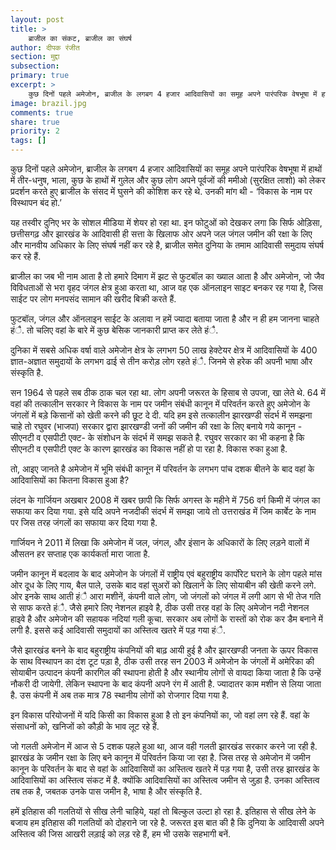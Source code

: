 ```yaml
---
layout: post
title: >
    ब्राजील का संकट, ब्राजील का संघर्ष
author: दीपक रंजीत
section: मुद्दा
subsection:
primary: true
excerpt: >
    कुछ दिनों पहले अमेजोन, ब्राजील के लगबग 4 हजार आदिवासियों का समूह अपने पारंपरिक वेषभूषा में हाथों में तीर-धनुष, भाला, कुछ के हाथों में गुलेल और कुछ लोग अपने पूर्वजों की ममीओ (सुरक्षित लाशो) को लेकर प्रदर्शन करते हुए ब्राजील के संसद में घुसने की कोशिश कर रहे थे. उनकी मांग थी - ‘विकास के नाम पर विस्थापन बंद हो.’
image: brazil.jpg
comments: true
share: true
priority: 2
tags: []
---
```


कुछ दिनों पहले अमेजोन, ब्राजील के लगबग 4 हजार आदिवासियों का समूह अपने पारंपरिक वेषभूषा में हाथों में तीर-धनुष, भाला, कुछ के हाथों में गुलेल और कुछ लोग अपने पूर्वजों की ममीओ (सुरक्षित लाशो) को लेकर प्रदर्शन करते हुए ब्राजील के संसद में घुसने की कोशिश कर रहे थे. उनकी मांग थी - ‘विकास के नाम पर विस्थापन बंद हो.’

यह तस्वीर दुनिए भर के सोशल मीडिया में शेयर हो रहा था. इन फोटुओं को देखकर लगा कि सिर्फ ओड़िसा, छत्तीसगढ़ और झारखंड के आदिवासी ही सत्ता के खिलाफ ओर अपने जल जंगल जमीन की रक्षा के लिए और मानवीय अधिकार के लिए संघर्ष नहीं कर रहे है, ब्राजील समेत दुनिया के तमाम आदिवासी समुदाय संघर्ष कर रहे हैं.

ब्राजील का जब भी नाम आता है तो हमारे दिमाग में झट से फुटबॉल का ख्याल आता है और अमेजोन, जो जैव विविधताओं से भरा वृहद जंगल क्षेत्र हुआ करता था, आज वह एक ऑनलाइन साइट बनकर रह गया है, जिस साईट पर लोग मनपसंद सामान की खरीद बिक्री करते हैं.

फुटबॉल, जंगल और ऑनलाइन साईट के अलावा न हमें ज्यादा बताया जाता है और न ही हम जानना चाहते हंै. तो चलिए वहां के बारे में कुछ बेसिक जानकारी प्राप्त कर लेते हंै.

दुनिका में सबसे अधिक वर्षा वाले अमेजोन क्षेत्र के लगभग 50 लाख हेक्टेयर क्षेत्र में आदिवासियों के 400 ज्ञात-अज्ञात समुदायों के लगभग ढाई से तीन करोड़ लोग रहते हंै. जिनमे से हरेक की अपनी भाषा और संस्कृति है.

सन 1964 से पहले सब ठीक ठाक चल रहा था. लोग अपनी जरूरत के हिसाब से उपजा, खा लेते थे.  64 में वहां की तत्कालीन सरकार ने विकास के नाम पर जमीन संबंधी कानून में परिवर्तन करते हुए अमेजोन के जंगलों में बड़े किसानों को खेती करने की छूट दे दी. यदि हम इसे तत्कालीन झारखण्डी संदर्भ में समझना चाहे तो रघुवर (भाजपा) सरकार द्वारा झारखण्डी जनों की जमीन की रक्षा के लिए बनाये गये कानून - सीएनटी व एसपीटी एक्ट- के संशोधन के संदर्भ में समझ सकते है. रघुवर सरकार का भी कहना है कि सीएनटी व एसपीटी एक्ट के कारण झारखंड का विकास नहीं हो पा रहा है. विकास रुका हुआ है.

तो, आइए जानते है अमेजोन में भूमि संबंधी कानून में परिवर्तन के लगभग पांच दशक बीतने के बाद वहां के आदिवासियों का कितना विकास हुआ है?

लंदन के गार्जियन अखबार 2008 में खबर छापी कि सिर्फ अगस्त के महीने में 756 वर्ग किमी में जंगल का सफाया कर दिया गया. इसे यदि अपने नजदीकी संदर्भ में समझा जाये तो उत्तराखंड में जिम कार्बेट के नाम पर जिस तरह जंगलों का सफाया  कर दिया गया है.

गार्जियन ने 2011 में लिखा कि अमेजोन में जल, जंगल, और इंसान के अधिकारों के लिए लड़ने वालों में औसतन हर सप्ताह एक कार्यकर्ता मारा जाता है.

जमीन कानून में बदलाव के बाद अमेजोन के जंगलों में राष्ट्रीय एवं बहुराष्ट्रीय कार्पोरेट घराने के लोग पहले मांस ओर दूध के लिए गाय, बैल पाले, उसके बाद वहां सुअरों को खिलाने के लिए सोयाबीन की खेती करने लगे. ओर इनके साथ आती हंै आरा मशीनें, कंपनी वाले लोग, जो जंगलों को जंगल में लगी आग से भी तेज गति से साफ करते हंै. जैसे हमारे लिए नेशनल हाइवे है, ठीक उसी तरह वहां के लिए अमेजोन नदी नेशनल हाइवे है और अमेजोन की सहायक नदियां गली कूचा. सरकार अब लोगों के रास्तों को रोक कर डैम बनाने में लगी है. इससे कई आदिवासी समुदायों का अस्तित्व खतरे में पड़ गया हंै.

जैसे झारखंड बनने के बाद बहुराष्ट्रीय कंपनियों की बाढ़  आयी हुई है और झारखण्डी जनता के ऊपर विकास के साथ विस्थापन का दंश टूट पड़ा है, ठीक उसी तरह सन 2003 में अमेजोन के जंगलों में अमेरिका की सोयाबीन उत्पादन कंपनी कारगिल की स्थापना होती है और स्थानीय लोगों से वायदा किया जाता है कि उन्हें नौकरी दी जायेगी. लेकिन स्थापना के बाद कंपनी अपने रंग में आती है. ज्यादातर काम मशीन से लिया जाता है. उस कंपनी में अब तक मात्र 78 स्थानीय लोगों को रोजगार दिया गया है.

इन विकास परियोजनों में यदि किसी का विकास हुआ है तो इन कंपनियों का, जो वहां लग रहे हैं. वहां के संसाधनों को, खनिजों को कौड़ी के भाव लूट रहे हैं.

जो गलती अमेजोन में आज से 5 दशक पहले हुआ था, आज वही गलती झारखंड सरकार करने जा रही है. झारखंड के जमीन रक्षा के लिए बने कानून में परिवर्तन किया जा रहा है. जिस तरह से अमेजोन में जमीन कानून के परिवर्तन के बाद से वहां के आदिवासियों का अस्तित्व खतरे में पड़ गया है, उसी तरह झारखंड के आदिवासियों का अस्तित्व संकट में है. क्योंकि आदिवासियों का अस्तित्व जमीन से जुड़ा है. उनका अस्तित्व तब तक है, जबतक उनके पास जमीन है, भाषा है और संस्कृति है.

हमें इतिहास की गलतियों से सीख लेनी चाहिये,  यहां तो बिल्कुल उल्टा हो रहा है. इतिहास से सीख लेने के बजाय हम इतिहास की गलतियों को दोहराने जा रहे है. जरूरत इस बात की है कि दुनिया के आदिवासी अपने अस्तित्व की जिस आखरी लड़ाई को लड़ रहे हैं, हम भी उसके सहभागी बनें.